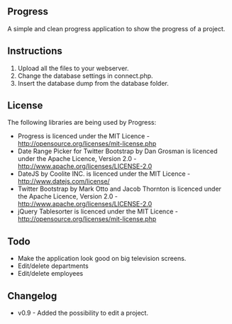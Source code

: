 Progress
---

A simple and clean progress application to show the progress of a project. 

Instructions
------------
1. Upload all the files to your webserver.
2. Change the database settings in connect.php.
3. Insert the database dump from the database folder.

License
---
The following libraries are being used by Progress:
- Progress is licenced under the MIT Licence - http://opensource.org/licenses/mit-license.php
- Date Range Picker for Twitter Bootstrap by Dan Grosman is licenced under the Apache Licence, Version 2.0 - http://www.apache.org/licenses/LICENSE-2.0
- DateJS by Coolite INC. is licenced under the MIT Licence - http://www.datejs.com/license/
- Twitter Bootstrap by Mark Otto and Jacob Thornton is licenced under the Apache Licence, Version 2.0 - http://www.apache.org/licenses/LICENSE-2.0
- jQuery Tablesorter is licenced under the MIT Licence - http://opensource.org/licenses/mit-license.php

Todo
----
- Make the application look good on big television screens.
- Edit/delete departments
- Edit/delete employees

Changelog
---
- v0.9 - Added the possibility to edit a project.
